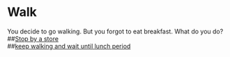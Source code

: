 # Walk 
You decide to go walking. But you forgot to eat breakfast. What do you do?  
##[Stop by a store](walk/walk.md)  
##[keep walking and wait until lunch period](walk/walk.md)  